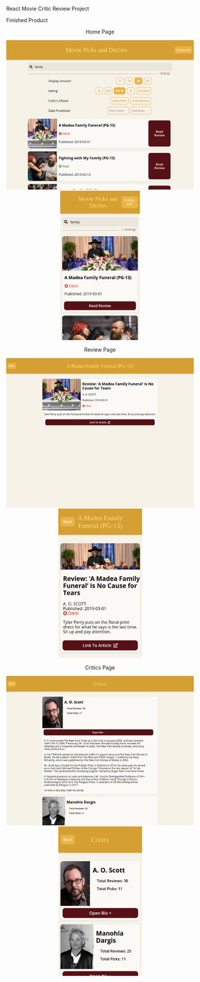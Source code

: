 React Movie Critic Review Project

Finished Product

<p align='center'>Home Page</p>
<p align="center">
  <img src="https://github.com/dpletzke/react-movie-review-searcher/blob/main/DOCS/main.png?raw=true" height="400">
  <img src="https://github.com/dpletzke/react-movie-review-searcher/blob/main/DOCS/main-mobile.png?raw=true" height="400">
</p>

<p align='center'>Review Page</p>
<p align="center">
  <img src="https://github.com/dpletzke/react-movie-review-searcher/blob/main/DOCS/review.png?raw=true" height="400">
  <img src="https://github.com/dpletzke/react-movie-review-searcher/blob/main/DOCS/review-mobile.png?raw=true" height="400">
</p>

<p align='center'>Critics Page</p>
<p align="center">
  <img src="https://github.com/dpletzke/react-movie-review-searcher/blob/main/DOCS/critics.png?raw=true" height="400">
  <img src="https://github.com/dpletzke/react-movie-review-searcher/blob/main/DOCS/critics-mobile.png?raw=true" height="400">
</p>
